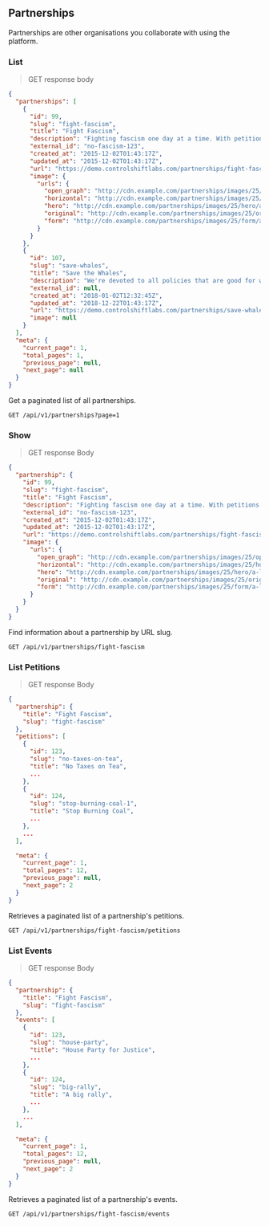 ## Partnerships

Partnerships are other organisations you collaborate with using the platform.

### List

> GET response body

```json
{
  "partnerships": [
    {
      "id": 99,
      "slug": "fight-fascism",
      "title": "Fight Fascism",
      "description": "Fighting fascism one day at a time. With petitions.",
      "external_id": "no-fascism-123",
      "created_at": "2015-12-02T01:43:17Z",
      "updated_at": "2015-12-02T01:43:17Z",
      "url": "https://demo.controlshiftlabs.com/partnerships/fight-fascism",
      "image": {
        "urls": {
          "open_graph": "http://cdn.example.com/partnerships/images/25/open_graph/a-little-teapot.png?1516647704",
          "horizontal": "http://cdn.example.com/partnerships/images/25/horizontal/a-little-teapot.png?1516647704",
          "hero": "http://cdn.example.com/partnerships/images/25/hero/a-little-teapot.png?1516647704",
          "original": "http://cdn.example.com/partnerships/images/25/original/a-little-teapot.png?1516647704",
          "form": "http://cdn.example.com/partnerships/images/25/form/a-little-teapot.png?1516647704"
        }
      }
    },
    {
      "id": 107,
      "slug": "save-whales",
      "title": "Save the Whales",
      "description": "We're devoted to all policies that are good for whales.",
      "external_id": null,
      "created_at": "2018-01-02T12:32:45Z",
      "updated_at": "2018-12-22T01:43:17Z",
      "url": "https://demo.controlshiftlabs.com/partnerships/save-whales",
      "image": null
    }
  ],
  "meta": {
    "current_page": 1,
    "total_pages": 1,
    "previous_page": null,
    "next_page": null
  }
}
```

Get a paginated list of all partnerships.

`GET /api/v1/partnerships?page=1`



### Show

> GET response Body

```json
{
  "partnership": {
    "id": 99,
    "slug": "fight-fascism",
    "title": "Fight Fascism",
    "description": "Fighting fascism one day at a time. With petitions.",
    "external_id": "no-fascism-123",
    "created_at": "2015-12-02T01:43:17Z",
    "updated_at": "2015-12-02T01:43:17Z",
    "url": "https://demo.controlshiftlabs.com/partnerships/fight-fascism",
    "image": {
      "urls": {
        "open_graph": "http://cdn.example.com/partnerships/images/25/open_graph/a-little-teapot.png?1516647704",
        "horizontal": "http://cdn.example.com/partnerships/images/25/horizontal/a-little-teapot.png?1516647704",
        "hero": "http://cdn.example.com/partnerships/images/25/hero/a-little-teapot.png?1516647704",
        "original": "http://cdn.example.com/partnerships/images/25/original/a-little-teapot.png?1516647704",
        "form": "http://cdn.example.com/partnerships/images/25/form/a-little-teapot.png?1516647704"
      }
    }
  }
}
```

Find information about a partnership by URL slug.

`GET /api/v1/partnerships/fight-fascism`

### List Petitions

> GET response Body

```json
{
  "partnership": {
    "title": "Fight Fascism",
    "slug": "fight-fascism"
  },
  "petitions": [
    {
      "id": 123,
      "slug": "no-taxes-on-tea",
      "title": "No Taxes on Tea",
      ...
    },
    {
      "id": 124,
      "slug": "stop-burning-coal-1",
      "title": "Stop Burning Coal",
      ...
    },
    ...
  ],

  "meta": {
    "current_page": 1,
    "total_pages": 12,
    "previous_page": null,
    "next_page": 2
  }
}
```

Retrieves a paginated list of a partnership's petitions.

`GET /api/v1/partnerships/fight-fascism/petitions`



### List Events

> GET response Body

```json
{
  "partnership": {
    "title": "Fight Fascism",
    "slug": "fight-fascism"
  },
  "events": [
    {
      "id": 123,
      "slug": "house-party",
      "title": "House Party for Justice",
      ...
    },
    {
      "id": 124,
      "slug": "big-rally",
      "title": "A big rally",
      ...
    },
    ...
  ],

  "meta": {
    "current_page": 1,
    "total_pages": 12,
    "previous_page": null,
    "next_page": 2
  }
}
```

Retrieves a paginated list of a partnership's events.

`GET /api/v1/partnerships/fight-fascism/events`



